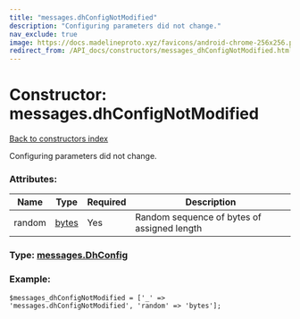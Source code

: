 ```yaml
---
title: "messages.dhConfigNotModified"
description: "Configuring parameters did not change."
nav_exclude: true
image: https://docs.madelineproto.xyz/favicons/android-chrome-256x256.png
redirect_from: /API_docs/constructors/messages_dhConfigNotModified.html
---
```

# Constructor: messages.dhConfigNotModified  
[Back to constructors index](/API_docs/constructors/index.html)



Configuring parameters did not change.

### Attributes:

| Name     |    Type       | Required | Description |
|----------|---------------|----------|-------------|
|random|[bytes](/API_docs/types/bytes.html) | Yes|Random sequence of bytes of assigned length|



### Type: [messages.DhConfig](/API_docs/types/messages.DhConfig.html)


### Example:

```
$messages_dhConfigNotModified = ['_' => 'messages.dhConfigNotModified', 'random' => 'bytes'];
```  
